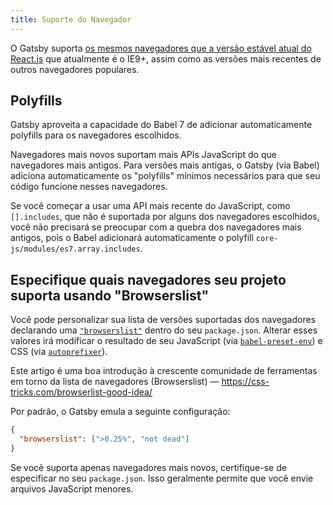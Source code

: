 ```yaml
---
title: Suporte do Navegador
---
```


O Gatsby suporta [os mesmos navegadores que a versão estável atual do React.js](https://pt-br.reactjs.org/docs/react-dom.html#browser-support) que atualmente é o IE9+, assim como as versões mais recentes de outros navegadores populares.

## Polyfills

Gatsby aproveita a capacidade do Babel 7 de adicionar automaticamente polyfills para os navegadores escolhidos.

Navegadores mais novos suportam mais APIs JavaScript do que navegadores mais antigos. Para versões mais antigas, o Gatsby (via Babel) adiciona automaticamente os "polyfills" mínimos necessários para que seu código funcione nesses navegadores.

Se você começar a usar uma API mais recente do JavaScript, como `[].includes`, que não é suportada por alguns dos navegadores escolhidos, você não precisará se preocupar com a quebra dos navegadores mais antigos, pois o Babel adicionará automaticamente o polyfill `core-js/modules/es7.array.includes`.

## Especifique quais navegadores seu projeto suporta usando "Browserslist"

Você pode personalizar sua lista de versões suportadas dos navegadores declarando uma [`"browserslist"`](https://github.com/ai/browserslist) dentro do seu `package.json`. Alterar esses valores irá modificar o resultado de seu JavaScript (via
[`babel-preset-env`](https://github.com/babel/babel-preset-env#targetsbrowsers)) e CSS (via [`autoprefixer`](https://github.com/postcss/autoprefixer)).

Este artigo é uma boa introdução à crescente comunidade de ferramentas em torno da lista de navegadores (Browserslist)  — https://css-tricks.com/browserlist-good-idea/

Por padrão, o Gatsby emula a seguinte configuração:

```json:title=package.json
{
  "browserslist": [">0.25%", "not dead"]
}
```

Se você suporta apenas navegadores mais novos, certifique-se de especificar no seu `package.json`. Isso geralmente permite que você envie arquivos JavaScript menores.
